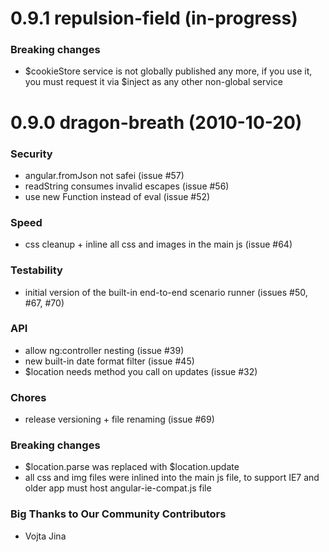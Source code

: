 # <angular/> 0.9.1 repulsion-field (in-progress) #

### Breaking changes
- $cookieStore service is not globally published any more, if you use it, you must request it via
  $inject as any other non-global service



# <angular/> 0.9.0 dragon-breath (2010-10-20) #

### Security
- angular.fromJson not safei (issue #57)
- readString consumes invalid escapes (issue #56)
- use new Function instead of eval (issue #52)

### Speed
- css cleanup + inline all css and images in the main js (issue #64)

### Testability
- initial version of the built-in end-to-end scenario runner (issues #50, #67, #70)

### API
- allow ng:controller nesting (issue #39)
- new built-in date format filter (issue #45)
- $location needs method you call on updates (issue #32)


### Chores
- release versioning + file renaming (issue #69)

### Breaking changes
- $location.parse was replaced with $location.update
- all css and img files were inlined into the main js file, to support IE7 and older app must host
  angular-ie-compat.js file

### Big Thanks to Our Community Contributors
- Vojta Jina
